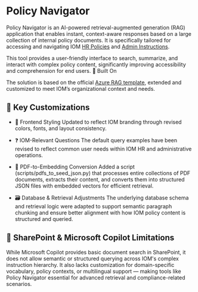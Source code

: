 # Policy Navigator

Policy Navigator is an AI-powered retrieval-augmented generation (RAG) application that enables instant, context-aware responses based on a large collection of internal policy documents. It is specifically tailored for accessing and navigating IOM [HR Policies](https://hrhandbook.iom.int/hr-policy-framework) and [Admin Instructions](https://iomint.sharepoint.com/sites/DMSPortal/Instructions/Forms/AllItems.aspx). 


This tool provides a user-friendly interface to search, summarize, and interact with complex policy content, significantly improving accessibility and comprehension for end users.
🔧 Built On

The solution is based on the official [Azure RAG template](https://github.com/Azure-Samples/rag-postgres-openai-python), extended and customized to meet IOM’s organizational context and needs.

## 🔄 Key Customizations

* 🎨 Frontend Styling
Updated to reflect IOM branding through revised colors, fonts, and layout consistency.

* ❓ IOM-Relevant Questions
The default query examples have been revised to reflect common user needs within IOM HR and administrative operations.

* 📄 PDF-to-Embedding Conversion
Added a script (scripts/pdfs_to_seed_json.py) that processes entire collections of PDF documents, extracts their content, and converts them into structured JSON files with embedded vectors for efficient retrieval.

* 🗃️ Database & Retrieval Adjustments
The underlying database schema and retrieval logic were adapted to support semantic paragraph chunking and ensure better alignment with how IOM policy content is structured and queried.


## 🚫 SharePoint & Microsoft Copilot Limitations

While Microsoft Copilot provides basic document search in SharePoint, it does not allow semantic or structured querying across IOM's complex instruction hierarchy. It also lacks customization for domain-specific vocabulary, policy contexts, or multilingual support — making tools like Policy Navigator essential for advanced retrieval and compliance-related scenarios.